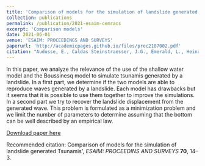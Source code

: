 ```yaml
---
title: 'Comparison of models for the simulation of landslide generated Tsunamis'
collection: publications
permalink: /publication/2021-esaim-cemracs
excerpt: 'Comparison models'
date: 2021-06-01
venue: 'ESAIM: PROCEEDINGS AND SURVEYS'
paperurl: 'http://academicpages.github.io/files/proc2107002.pdf'
citation: "Audusse, E., Caldas Steinstraesser, J.G., Emerald, L., Heinrich, P., Paris, A., Parisot, M. (2021), 'Comparison of models for the simulation of landslide generated Tsunamis', <i>ESAIM: PROCEEDINS AND SURVEYS</i> <b>70</b>, 14–30"
---
```

In this paper, we analyze the relevance of the use of the shallow water model and the Boussinesq model to simulate tsunamis generated by a landslide. In a first part, we determine if the two models are able to reproduce waves generated by a landslide. Each model has drawbacks but it seems that it is possible to use them together to improve the simulations. In a second part we try to recover the landslide displacement from the generated wave. This problem is formulated as a minimization problem and we limit the number of parameters to determine assuming that the bottom can be well described by an empirical law.

[Download paper here](http://academicpages.github.io/files/proc2107002.pdf)

Recommended citation: Comparison of models for the simulation of landslide generated Tsunamis', <i>ESAIM: PROCEEDINS AND SURVEYS</i> <b>70</b>, 14–3.
